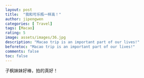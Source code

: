 ```yaml
---
layout: post
title:  "我和可乐瓶一样高！"
author: jipengwen
categories: [ Travel]
tags: [Macao]
rating: 5
image: assets/images/36.jpg
description: "Macao trip is an important part of our lives!"
beforetoc: "Macao trip is an important part of our lives!"
comments: false
toc: false
---
```


子枫妹妹好棒，拍的真好！
